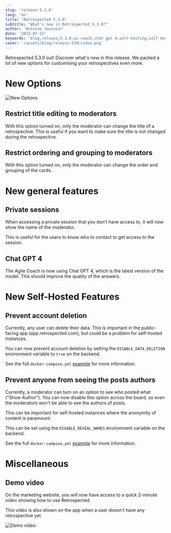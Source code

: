 ```yaml
---
slug: 'release-5.3.0'
lang: 'en'
title: 'Retrospected 5.3.0'
subtitle: "What's new in Retrospected 5.3.0?"
author: 'Antoine Jaussoin'
date: '2023-07-22'
keywords: 'blog,release,5.3.0,ai-coach,chat gpt 4,self-hosting,self hosted'
cover: '/assets/blog/release-530/video.png'
---
```


Retrospected 5.3.0 out! Discover what's new in this release. We packed a lot of new options for customising your retrospectives even more.

# New Options

![New Options](/assets/blog/release-530/options.png,1744x932)

## Restrict title editing to moderators

With this option turned on, only the moderator can change the title of a retrospective. This is useful if you want to make sure the title is not changed during the retrospective.

## Restrict ordering and grouping to moderators

With this option turned on, only the moderator can change the order and grouping of the cards.

# New general features

## Private sessions

When accessing a private session that you don't have access to, it will now show the name of the moderator.

This is useful for the users to know who to contact to get access to the session.

## Chat GPT 4

The Agile Coach is now using Chat GPT 4, which is the latest version of the model. This should improve the quality of the answers.

# New Self-Hosted Features

## Prevent account deletion

Currently, any user can delete their data. This is important in the public-facing app (app.retrospected.com), but could be a problem for self-hosted instances.

You can now prevent account deletion by setting the `DISABLE_DATA_DELETION` environment variable to `true` on the backend.

See the full `docker-compose.yml` [example](https://docs.retrospected.com/docs/self-hosting/optionals) for more information.

## Prevent anyone from seeing the posts authors

Currently, a moderator can turn on an option to see who posted what ("Show Author"). You can now disable this option across the board, so even the moderators won't be able to see the authors of posts.

This can be important for self-hosted instances where the anonymity of content is paramount.

This can be set using the `DISABLE_REVEAL_NAMES` environment variable on the backend.

See the full `docker-compose.yml` [example](https://docs.retrospected.com/docs/self-hosting/optionals) for more information.

# Miscellaneous

## Demo video

On the marketing website, you will now have access to a quick 2-minute video showing how to use Retrospected.

This video is also shown on the app when a user doesn't have any retrospective yet.

![Demo video](/assets/blog/release-530/video.png,3452x1874)
